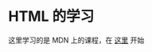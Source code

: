# HTML 的学习
这里学习的是 MDN 上的课程，在 [这里](https://developer.mozilla.org/zh-CN/docs/Learn/HTML/Introduction_to_HTML) 开始
